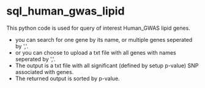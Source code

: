 # sql_human_gwas_lipid
This python code is used for query of interest Human_GWAS lipid genes.
* you can search for one gene by its name, or multiple genes seperated by ','.
* or you can choose to upload a txt file with all genes with names seperated by ','.
* The output is a txt file with all significant (defined by setup p-value) SNP associated with genes.
* The returned output is sorted by p-value.

